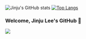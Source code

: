 
![Jinju's GitHub stats](https://github-readme-stats.vercel.app/api?username=LEEJINJU-1214&show_icons=true&theme=radical)
[![Top Langs](https://github-readme-stats.vercel.app/api/top-langs/?username=LEEJINJU-1214)](https://github.com/anuraghazra/github-readme-stats)

### Welcome, Jinju Lee's GitHub 👋
<img src="https://img.shields.io/github/followers/LEEJINJU-1214?style=social">





<!--
**LEEJINJU-1214/LEEJINJU-1214** is a ✨ _special_ ✨ repository because its `README.md` (this file) appears on your GitHub profile.

Here are some ideas to get you started:

- 🔭 I’m currently working on ...
- 🌱 I’m currently learning ...
- 👯 I’m looking to collaborate on ...
- 🤔 I’m looking for help with ...
- 💬 Ask me about ...
- 📫 How to reach me: ...
- 😄 Pronouns: ...
- ⚡ Fun fact: ...
-->
